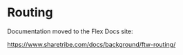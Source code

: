 # Routing

Documentation moved to the Flex Docs site:

https://www.sharetribe.com/docs/background/ftw-routing/
